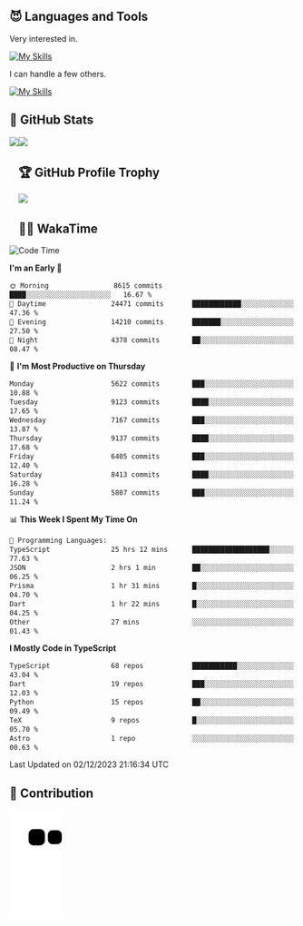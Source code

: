 <!-- # Hi there <img width="35" src="https://user-images.githubusercontent.com/50891407/148686885-0fefeb76-4cf6-473a-9e3e-889ce5513450.gif" /> I'm Yuta Ohira -->

<!-- ![alesion30](https://github.com/Alesion30/Alesion30/assets/50891407/5814fd76-9743-4cf8-89ff-b2be2fd49fb6) -->


<!--
[![Likes](https://badgen.org/img/zenn/alesion/likes?style=for-the-badge)](https://zenn.dev/alesion)
[![Followers](https://badgen.org/img/zenn/alesion/followers?style=for-the-badge)](https://zenn.dev/alesion)
[![Articles](https://badgen.org/img/zenn/alesion/articles?style=for-the-badge)](https://zenn.dev/alesion)
[![Books](https://badgen.org/img/zenn/alesion/books?style=for-the-badge)](https://zenn.dev/alesion?tab=books)
[![Scraps](https://badgen.org/img/zenn/alesion/scraps?style=for-the-badge)](https://zenn.dev/alesion?tab=scraps)

[![Contributions](https://badgen.org/img/qiita/alesion30/contributions?style=for-the-badge)](https://qiita.com/alesion30)
[![Followers](https://badgen.org/img/qiita/alesion30/followers?style=for-the-badge)](https://qiita.com/alesion30)
[![Articles](https://badgen.org/img/qiita/alesion30/articles?style=for-the-badge)](https://qiita.com/alesion30)
-->

<!-- <p align="left"> -->
  <!-- GitHub -->
<!--   <a href="https://github.com/alesion30/alesion30/">
    <img src="https://komarev.com/ghpvc/?username=alesion30" alt="alesion30" />
  </a>
  <a href="https://github.com/alesion30">
    <img height="20" src="https://img.shields.io/github/followers/alesion30?label=follow&logo=github&style=flat" />
  </a> -->
  <!-- Zenn -->
<!--   <a href="https://zenn.dev/alesion">
    <img src="https://zenn.badge.nikaera.com/s/alesion/likes?style=flat" alt="alesion likes" />
  </a>
  <a href="https://zenn.dev/alesion/articles">
    <img src="https://zenn.badge.nikaera.com/s/alesion/articles?style=flat" alt="alesion articles" />
  </a>
  <a href="https://zenn.dev/alesion/followers">
    <img src="https://zenn.badge.nikaera.com/s/alesion/followers?style=flat" alt="alesion followers" />
  </a>
  <a href="https://zenn.dev/alesion/books">
    <img src="https://zenn.badge.nikaera.com/s/alesion/books?style=flat" alt="alesion books" />
  </a>
  <a href="https://zenn.dev/alesion/scraps">
    <img src="https://zenn.badge.nikaera.com/s/alesion/scraps?style=flat" alt="alesion scraps" />
  </a> -->
  <!-- qiita -->
<!--   <a href="http://qiita.com/Alesion30">
    <img height="20" src="https://qiita-badge.apiapi.app/s/Alesion30/posts.svg" />
  </a>
    <img height="20" src="https://qiita-badge.apiapi.app/s/Alesion30/contributions.svg" />
  </a> -->
<!-- </p> -->

## 😈 Languages and Tools

Very interested in.

[![My Skills](https://skillicons.dev/icons?i=react,nextjs,typescript,flutter,firebase)](https://skillicons.dev)

I can handle a few others.

[![My Skills](https://skillicons.dev/icons?i=javascript,vue,nuxt,redux,electron,express,nodejs,deno,dart,python,flask,php,laravel,wordpress,go,rust,html,css,sass,tailwind,bootstrap,webpack,supabase,aws,dynamodb,mysql,figma,xd,vscode,latex)](https://skillicons.dev)

## 💎 GitHub Stats

<div>
  <img height="170" align="left" src="https://github-readme-stats.vercel.app/api?username=Alesion30&count_private=true&show_icons=true&title_color=81A1C1&text_color=ECEFF4&bg_color=2E3440&icon_color=D8DEE9&border_radius=10" />
  <img height="170" src="https://github-readme-stats.vercel.app/api/top-langs/?username=Alesion30&langs_count=8&layout=compact&title_color=81A1C1&text_color=ECEFF4&bg_color=2E3440&icon_color=D8DEE9&border_radius=10" />
</div>


## 🏆 GitHub Profile Trophy

<img width="800" src="https://github-profile-trophy.vercel.app/?username=Alesion30&theme=nord&no-frame=true"/>


## 🧑‍💻 WakaTime

<!--START_SECTION:waka-->
![Code Time](http://img.shields.io/badge/Code%20Time-2%2C783%20hrs%2042%20mins-blue)

**I'm an Early 🐤** 

```text
🌞 Morning                8615 commits        ████░░░░░░░░░░░░░░░░░░░░░   16.67 % 
🌆 Daytime                24471 commits       ████████████░░░░░░░░░░░░░   47.36 % 
🌃 Evening                14210 commits       ███████░░░░░░░░░░░░░░░░░░   27.50 % 
🌙 Night                  4378 commits        ██░░░░░░░░░░░░░░░░░░░░░░░   08.47 % 
```
📅 **I'm Most Productive on Thursday** 

```text
Monday                   5622 commits        ███░░░░░░░░░░░░░░░░░░░░░░   10.88 % 
Tuesday                  9123 commits        ████░░░░░░░░░░░░░░░░░░░░░   17.65 % 
Wednesday                7167 commits        ███░░░░░░░░░░░░░░░░░░░░░░   13.87 % 
Thursday                 9137 commits        ████░░░░░░░░░░░░░░░░░░░░░   17.68 % 
Friday                   6405 commits        ███░░░░░░░░░░░░░░░░░░░░░░   12.40 % 
Saturday                 8413 commits        ████░░░░░░░░░░░░░░░░░░░░░   16.28 % 
Sunday                   5807 commits        ███░░░░░░░░░░░░░░░░░░░░░░   11.24 % 
```


📊 **This Week I Spent My Time On** 

```text
💬 Programming Languages: 
TypeScript               25 hrs 12 mins      ███████████████████░░░░░░   77.63 % 
JSON                     2 hrs 1 min         ██░░░░░░░░░░░░░░░░░░░░░░░   06.25 % 
Prisma                   1 hr 31 mins        █░░░░░░░░░░░░░░░░░░░░░░░░   04.70 % 
Dart                     1 hr 22 mins        █░░░░░░░░░░░░░░░░░░░░░░░░   04.25 % 
Other                    27 mins             ░░░░░░░░░░░░░░░░░░░░░░░░░   01.43 % 
```

**I Mostly Code in TypeScript** 

```text
TypeScript               68 repos            ███████████░░░░░░░░░░░░░░   43.04 % 
Dart                     19 repos            ███░░░░░░░░░░░░░░░░░░░░░░   12.03 % 
Python                   15 repos            ██░░░░░░░░░░░░░░░░░░░░░░░   09.49 % 
TeX                      9 repos             █░░░░░░░░░░░░░░░░░░░░░░░░   05.70 % 
Astro                    1 repo              ░░░░░░░░░░░░░░░░░░░░░░░░░   00.63 % 
```




 Last Updated on 02/12/2023 21:16:34 UTC
<!--END_SECTION:waka-->


## 🐍 Contribution

<img src="https://github.com/Alesion30/Alesion30/blob/output/github-contribution-grid-snake.svg" alt="GitHub Snake dark" />

